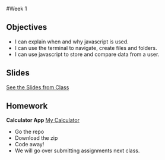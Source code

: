#Week 1

## Objectives
- I can explain when and why javascript is used.
- I can use the terminal to navigate, create files and folders.
- I can use javascript to store and compare data from a user.

## Slides
[See the Slides from Class](https://docs.google.com/presentation/d/1OmX5iGvFmtREDT0eR74hJqGY2qUztX-gLUmn3_mrXh0/edit?usp=sharing)

## Homework
**Calculator App**
[My Calculator](https://github.com/awdriggs/myCalc)
- Go the repo
- Download the zip
- Code away!
- We will go over submitting assignments next class.

